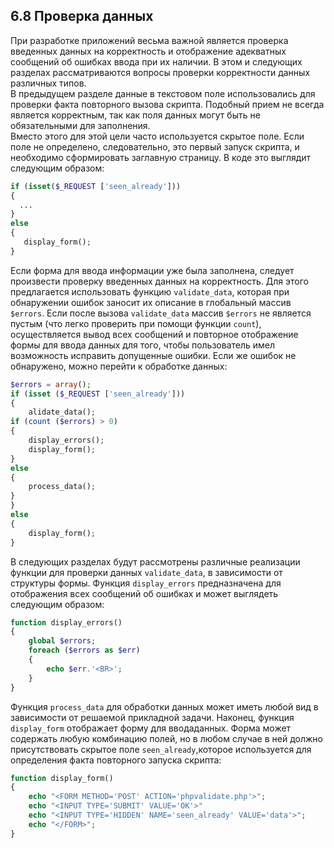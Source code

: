 ## 6.8 Проверка данных
При разработке приложений весьма важной является проверка введенных данных на корректность и отображение адекватных сообщений об ошибках ввода при их наличии. В этом и следующих разделах рассматриваются вопросы проверки корректности данных различных типов.  
В предыдущем разделе данные в текстовом поле использовались для проверки факта повторного вызова скрипта. Подобный прием не всегда является корректным, так как поля данных могут быть не обязательными для заполнения.  
Вместо этого для этой цели часто используется скрытое поле. Если поле не определено, следовательно, это первый запуск скрипта, и необходимо сформировать заглавную страницу. В коде это выглядит следующим образом: 
```php 
if (isset($_REQUEST ['seen_already']))
{
  ...  
}
else
{
   display_form();
}
```
Если форма для ввода информации уже была заполнена, следует произвести проверку введенных данных на корректность. Для этого предлагается использовать функцию `validate_data`, которая при обнаружении ошибок заносит их описание в глобальный массив `$errors`. Если после вызова `validate_data` массив `$errors` не является пустым (что легко проверить при помощи функции `count`), осуществляется вывод всех сообщений и повторное отображение формы для ввода
данных для того, чтобы пользователь имел возможность исправить допущенные ошибки. Если же ошибок не обнаружено, можно перейти к обработке данных:
```php
$errors = array();
if (isset ($_REQUEST ['seen_already']))
{
    alidate_data();
if (count ($errors) > 0)
{
    display_errors();
    display_form();
}
else
{
    process_data();
}
}
else
{
    display_form();
}
```
В следующих разделах будут рассмотрены различные реализации функции для проверки данных `validate_data`, в зависимости от структуры формы.
Функция `display_errors` предназначена для отображения всех сообщений об ошибках и может выглядеть следующим образом:
```php
function display_errors()
{
    global $errors;
    foreach ($errors as $err)
    {
        echo $err.'<BR>';
    }
}
```
Функция `process_data` для обработки данных может иметь любой вид в зависимости от решаемой прикладной задачи. Наконец, функция `display_form` отображает форму для вводаданных. Форма может содержать любую комбинацию полей, но в любом случае в ней должно присутствовать скрытое поле `seen_already`,которое используется для определения факта повторного запуска скрипта:
```php
function display_form()
{
    echo "<FORM METHOD='POST' ACTION='phpvalidate.php'>";
    echo "<INPUT TYPE='SUBMIT' VALUE='OK'>"
    echo "<INPUT TYPE='HIDDEN' NAME='seen_already' VALUE='data'>";
    echo "</FORM>";
}
